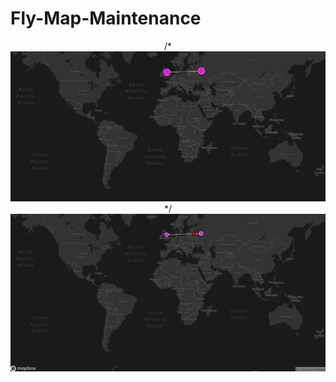 # Fly-Map-Maintenance

<p align="center">
  /*<img src="https://github.com/patison5/Fly-Map-Maintenance/blob/master/sc1.png?raw=true" alt="Nodemon Logo">*/
  <br />
  <img src="https://github.com/patison5/Fly-Map-Maintenance/blob/master/sc2.png?raw=true" alt="Nodemon Logo">
</p>
